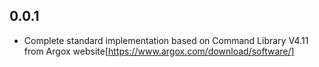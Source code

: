 ## 0.0.1

* Complete standard implementation based on Command Library V4.11 from Argox website[https://www.argox.com/download/software/]

